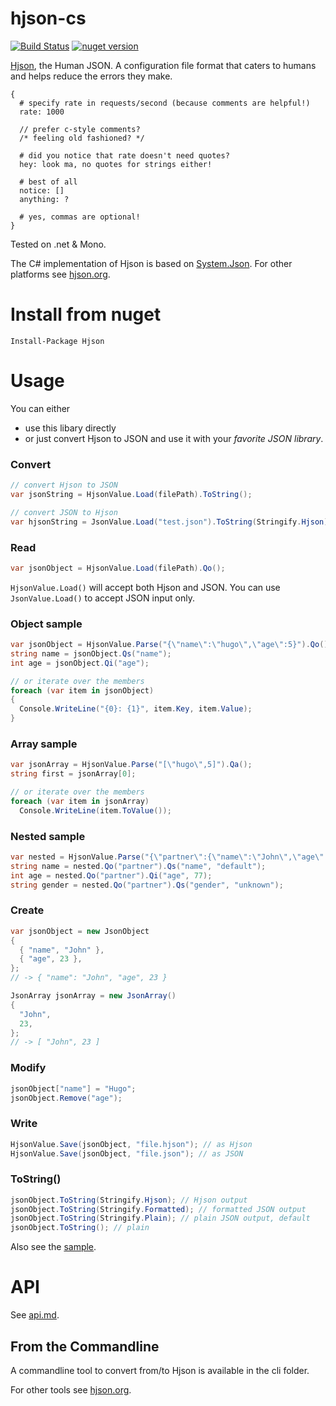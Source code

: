 # hjson-cs

[![Build Status](https://img.shields.io/travis/laktak/hjson-cs.svg?style=flat-square)](http://travis-ci.org/laktak/hjson-cs)
[![nuget version](https://img.shields.io/nuget/v/Hjson.svg?style=flat-square)](https://www.nuget.org/packages/Hjson/)

[Hjson](http://hjson.org), the Human JSON. A configuration file format that caters to humans and helps reduce the errors they make.

```
{
  # specify rate in requests/second (because comments are helpful!)
  rate: 1000

  // prefer c-style comments?
  /* feeling old fashioned? */

  # did you notice that rate doesn't need quotes?
  hey: look ma, no quotes for strings either!

  # best of all
  notice: []
  anything: ?

  # yes, commas are optional!
}
```

Tested on .net & Mono.

The C# implementation of Hjson is based on [System.Json](https://github.com/mono/mono). For other platforms see [hjson.org](http://hjson.org).

# Install from nuget

```
Install-Package Hjson
```

# Usage

You can either

- use this libary directly
- or just convert Hjson to JSON and use it with your *favorite JSON library*.

### Convert

```c#
// convert Hjson to JSON
var jsonString = HjsonValue.Load(filePath).ToString();

// convert JSON to Hjson
var hjsonString = JsonValue.Load("test.json").ToString(Stringify.Hjson);
```

### Read

```c#
var jsonObject = HjsonValue.Load(filePath).Qo();
```

`HjsonValue.Load()` will accept both Hjson and JSON. You can use `JsonValue.Load()` to accept JSON input only.

### Object sample

```c#
var jsonObject = HjsonValue.Parse("{\"name\":\"hugo\",\"age\":5}").Qo();
string name = jsonObject.Qs("name");
int age = jsonObject.Qi("age");

// or iterate over the members
foreach (var item in jsonObject)
{
  Console.WriteLine("{0}: {1}", item.Key, item.Value);
}
```

### Array sample

```c#
var jsonArray = HjsonValue.Parse("[\"hugo\",5]").Qa();
string first = jsonArray[0];

// or iterate over the members
foreach (var item in jsonArray)
  Console.WriteLine(item.ToValue());
```

### Nested sample

```c#
var nested = HjsonValue.Parse("{\"partner\":{\"name\":\"John\",\"age\":23}}").Qo();
string name = nested.Qo("partner").Qs("name", "default");
int age = nested.Qo("partner").Qi("age", 77);
string gender = nested.Qo("partner").Qs("gender", "unknown");
```

### Create

```c#
var jsonObject = new JsonObject
{
  { "name", "John" },
  { "age", 23 },
};
// -> { "name": "John", "age", 23 }

JsonArray jsonArray = new JsonArray()
{
  "John",
  23,
};
// -> [ "John", 23 ]
```

### Modify

```c#
jsonObject["name"] = "Hugo";
jsonObject.Remove("age");
```

### Write

```c#
HjsonValue.Save(jsonObject, "file.hjson"); // as Hjson
HjsonValue.Save(jsonObject, "file.json"); // as JSON
```

### ToString()

```c#
jsonObject.ToString(Stringify.Hjson); // Hjson output
jsonObject.ToString(Stringify.Formatted); // formatted JSON output
jsonObject.ToString(Stringify.Plain); // plain JSON output, default
jsonObject.ToString(); // plain
```

Also see the [sample](sample).

# API

See [api.md](api.md).

## From the Commandline

A commandline tool to convert from/to Hjson is available in the cli folder.

For other tools see [hjson.org](http://hjson.org).
